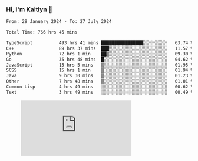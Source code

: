 ### Hi, I'm Kaitlyn 👋
<!--START_SECTION:waka-->

```txt
From: 29 January 2024 - To: 27 July 2024

Total Time: 766 hrs 45 mins

TypeScript          493 hrs 41 mins ████████████████░░░░░░░░░   63.74 %
C++                 89 hrs 37 mins  ███░░░░░░░░░░░░░░░░░░░░░░   11.57 %
Python              72 hrs 1 min    ██▒░░░░░░░░░░░░░░░░░░░░░░   09.30 %
Go                  35 hrs 48 mins  █░░░░░░░░░░░░░░░░░░░░░░░░   04.62 %
JavaScript          15 hrs 5 mins   ▒░░░░░░░░░░░░░░░░░░░░░░░░   01.95 %
SCSS                15 hrs 1 min    ▒░░░░░░░░░░░░░░░░░░░░░░░░   01.94 %
Java                9 hrs 30 mins   ▒░░░░░░░░░░░░░░░░░░░░░░░░   01.23 %
Other               7 hrs 48 mins   ▒░░░░░░░░░░░░░░░░░░░░░░░░   01.01 %
Common Lisp         4 hrs 49 mins   ░░░░░░░░░░░░░░░░░░░░░░░░░   00.62 %
Text                3 hrs 49 mins   ░░░░░░░░░░░░░░░░░░░░░░░░░   00.49 %
```

<!--END_SECTION:waka-->

<figure><embed src="https://wakatime.com/share/@018d58bc-3d22-46c9-b2d7-4ed36fb8172d/243b5d9b-77cd-4133-89ff-dcc8f225fa18.svg"></embed></figure>
